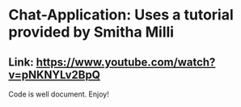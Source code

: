 # Chat-Application: Uses a tutorial provided by Smitha Milli
## Link: https://www.youtube.com/watch?v=pNKNYLv2BpQ

Code is well document. Enjoy!